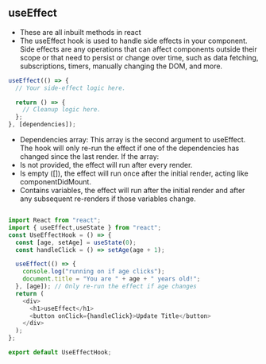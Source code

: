 ## useEffect

- These are all inbuilt methods in react
- The useEffect hook is used to handle side effects in your component. Side effects are any operations that can affect components outside their scope or that need to persist or change over time, such as data fetching, subscriptions, timers, manually changing the DOM, and more.


```js
useEffect(() => {
  // Your side-effect logic here.

  return () => {
    // Cleanup logic here.
  };
}, [dependencies]);

```

- Dependencies array: This array is the second argument to useEffect. The hook will only re-run the effect if one of the dependencies has changed since the last render. If the array:
- Is not provided, the effect will run after every render.
- Is empty ([]), the effect will run once after the initial render, acting like componentDidMount.
- Contains variables, the effect will run after the initial render and after any subsequent re-renders if those variables change.


```js

import React from "react";
import { useEffect,useState } from "react";
const UseEffectHook = () => {
  const [age, setAge] = useState(0);
  const handleClick = () => setAge(age + 1);

  useEffect(() => {
    console.log("running on if age clicks");
    document.title = "You are " + age + " years old!";
  }, [age]); // Only re-run the effect if age changes
  return (
    <div>
      <h1>useEffect</h1>
      <button onClick={handleClick}>Update Title</button>
    </div>
  );
};

export default UseEffectHook;

```
